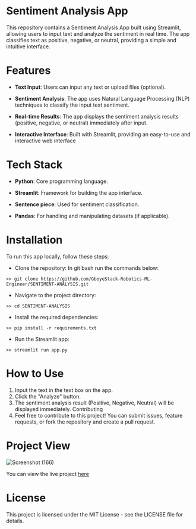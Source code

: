 # Sentiment Analysis App
This repository contains a Sentiment Analysis App built using Streamlit, allowing users to input text and analyze the sentiment in real time. The app classifies text as positive, negative, or neutral, providing a simple and intuitive interface.

# Features
* **Text Input**: Users can input any text or upload files (optional).

* **Sentiment Analysis**: The app uses Natural Language Processing (NLP) techniques to classify the input text sentiment.

* **Real-time Results**: The app displays the sentiment analysis results (positive, negative, or neutral) immediately after input.

* **Interactive Interface**: Built with Streamlit, providing an easy-to-use and interactive web interface

# Tech Stack
* **Python**: Core programming language.

* **Streamlit**: Framework for building the app interface.

* **Sentence piece**: Used for sentiment classification.

* **Pandas**: For handling and manipulating datasets (if applicable).

# Installation
To run this app locally, follow these steps:

* Clone the repository:
In git bash run the commands below: 
```
>> git clone https://github.com/GboyeStack-Robotics-ML-Engineer/SENTIMENT-ANALYSIS.git
```
* Navigate to the project directory:
```
>> cd SENTIMENT-ANALYSIS
```
* Install the required dependencies:
```
>> pip install -r requirements.txt
```
* Run the Streamlit app:
```
>> streamlit run app.py
```
# How to Use
1) Input the text in the text box on the app.
2) Click the "Analyze" button.
3) The sentiment analysis result (Positive, Negative, Neutral) will be displayed immediately.
Contributing
4) Feel free to contribute to this project! You can submit issues, feature requests, or fork the repository and create a pull request.

# Project View
![Screenshot (166)](https://github.com/user-attachments/assets/df05294e-a049-49e5-abed-908774716f2d)

You can view the live project [here](https://mini-sentiment-analyser.streamlit.app/)


# License
This project is licensed under the MIT License - see the LICENSE file for details.
